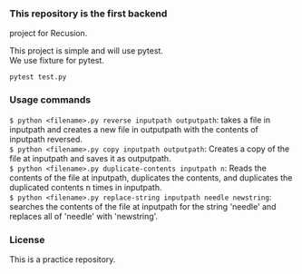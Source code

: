 ### This repository is the first backend

project for Recusion.
  
This project is simple and will use pytest.  
We use fixture for pytest.

```text
pytest test.py   
```

### Usage commands

```$ python <filename>.py reverse inputpath outputpath```: takes a file in inputpath and creates a new file in outputpath with the contents of inputpath reversed.  
```$ python <filename>.py copy inputpath outputpath```: Creates a copy of the file at inputpath and saves it as outputpath.  
```$ python <filename>.py duplicate-contents inputpath n```: Reads the contents of the file at inputpath, duplicates the contents, and duplicates the duplicated contents n times in inputpath.  
```$ python <filename>.py replace-string inputpath needle newstring```: searches the contents of the file at inputpath for the string 'needle' and replaces all of 'needle' with 'newstring'.  

### License

This is a practice repository.